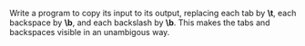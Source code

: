 Write a program to copy its input to its output, replacing each tab by **\t**, each backspace by **\b**, and each backslash by **\b**. This makes the tabs and backspaces visible in an unambigous way.
